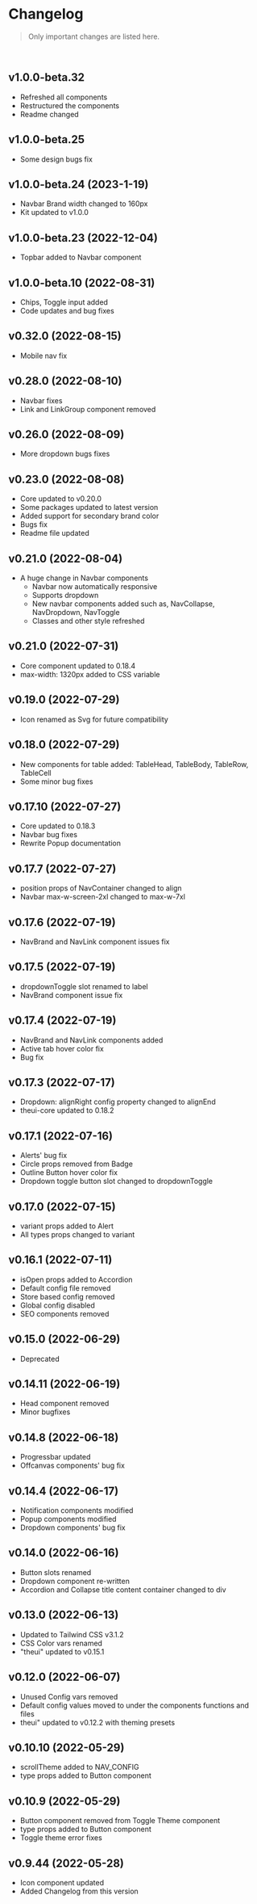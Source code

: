 # Changelog

> Only important changes are listed here.

<br>

## v1.0.0-beta.32 
- Refreshed all components
- Restructured the components
- Readme changed

## v1.0.0-beta.25 
- Some design bugs fix

## v1.0.0-beta.24 (2023-1-19)
- Navbar Brand width changed to 160px
- Kit updated to v1.0.0

## v1.0.0-beta.23 (2022-12-04)
- Topbar added to Navbar component

## v1.0.0-beta.10 (2022-08-31)
- Chips, Toggle input added
- Code updates and bug fixes

## v0.32.0 (2022-08-15)
- Mobile nav fix

## v0.28.0 (2022-08-10)
- Navbar fixes
- Link and LinkGroup component removed

## v0.26.0 (2022-08-09)
- More dropdown bugs fixes

## v0.23.0 (2022-08-08)
- Core updated to v0.20.0
- Some packages updated to latest version
- Added support for secondary brand color
- Bugs fix
- Readme file updated

## v0.21.0 (2022-08-04)
- A huge change in Navbar components
  - Navbar now automatically responsive
  - Supports dropdown
  - New navbar components added such as, NavCollapse, NavDropdown, NavToggle
  - Classes and other style refreshed

## v0.21.0 (2022-07-31)
- Core component updated to 0.18.4
- max-width: 1320px added to CSS variable

## v0.19.0 (2022-07-29)
- Icon renamed as Svg for future compatibility

## v0.18.0 (2022-07-29)
- New components for table added: TableHead, TableBody, TableRow, TableCell
- Some minor bug fixes

## v0.17.10 (2022-07-27)
- Core updated to 0.18.3
- Navbar bug fixes
- Rewrite Popup documentation

## v0.17.7 (2022-07-27)
- position props of NavContainer changed to align
- Navbar max-w-screen-2xl changed to max-w-7xl

## v0.17.6 (2022-07-19)
- NavBrand and NavLink component issues fix

## v0.17.5 (2022-07-19)
- dropdownToggle slot renamed to label
- NavBrand component issue fix

## v0.17.4 (2022-07-19)
- NavBrand and NavLink components added
- Active tab hover color fix
- Bug fix

## v0.17.3 (2022-07-17)
- Dropdown: alignRight config property changed to alignEnd
- theui-core updated to 0.18.2

## v0.17.1 (2022-07-16)
- Alerts' bug fix
- Circle props removed from Badge
- Outline Button hover color fix
- Dropdown toggle button slot changed to dropdownToggle

## v0.17.0 (2022-07-15)
- variant props added to Alert
- All types props changed to variant 

## v0.16.1 (2022-07-11)
- isOpen props added to Accordion
- Default config file removed
- Store based config removed
- Global config disabled
- SEO components removed

## v0.15.0 (2022-06-29)
- Deprecated

## v0.14.11 (2022-06-19)
- Head component removed
- Minor bugfixes

## v0.14.8 (2022-06-18)
- Progressbar updated
- Offcanvas components' bug fix

## v0.14.4 (2022-06-17)
- Notification components modified
- Popup components modified
- Dropdown components' bug fix

## v0.14.0 (2022-06-16)
- Button slots renamed
- Dropdown component re-written
- Accordion and Collapse title content container changed to div

## v0.13.0 (2022-06-13)
- Updated to Tailwind CSS v3.1.2
- CSS Color vars renamed
- "theui" updated to v0.15.1

## v0.12.0 (2022-06-07)
- Unused Config vars removed
- Default config values moved to under the components functions and files
- theui" updated to v0.12.2 with theming presets

## v0.10.10 (2022-05-29)
- scrollTheme added to NAV_CONFIG
- type props added to Button component

## v0.10.9 (2022-05-29)
- Button component removed from Toggle Theme component
- type props added to Button component
- Toggle theme error fixes

## v0.9.44 (2022-05-28)
- Icon component updated
- Added Changelog from this version